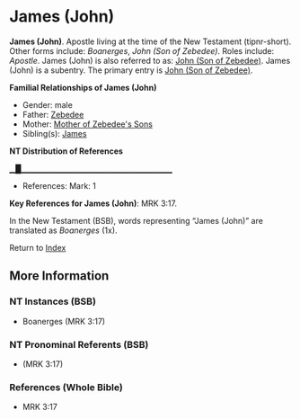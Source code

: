 # James (John)
**James (John)**. 
Apostle living at the time of the New Testament (tipnr-short). 
Other forms include: 
*Boanerges*, *John (Son of Zebedee)*. 
Roles include: 
_Apostle_. 
James (John) is also referred to as: 
[John (Son of Zebedee)](John.2.md). 
James (John) is a subentry. The primary entry is 
[John (Son of Zebedee)](John.2.md). 




**Familial Relationships of James (John)**


* Gender: male
* Father: [Zebedee](Zebedee.md)
* Mother: [Mother of Zebedee's Sons](WifeOfZebedee.md)
* Sibling(s): [James](James.md)


**NT Distribution of References**

▁█▁▁▁▁▁▁▁▁▁▁▁▁▁▁▁▁▁▁▁▁▁▁▁▁▁
* References: Mark: 1



**Key References for James (John)**: 
MRK 3:17. 




In the New Testament (BSB), words representing “James (John)” are translated as 
*Boanerges* (1x). 


Return to [Index](00-Index.md)

## More Information

### NT Instances (BSB)

* Boanerges (MRK 3:17)



### NT Pronominal Referents (BSB)

*  (MRK 3:17)



### References (Whole Bible)

* MRK 3:17



